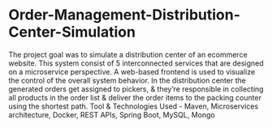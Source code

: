 # Order-Management-Distribution-Center-Simulation
The project goal was to simulate a distribution center of an ecommerce website. This system consist of 5 interconnected services that are designed on a microservice perspective. A web-based frontend is used to visualize the control of the overall system behavior. In the distribution center the generated orders get assigned to pickers, &amp; they’re responsible in collecting all products in the order list &amp; deliver the order items to the packing counter using the shortest path.  Tool &amp; Technologies Used - Maven, Microservices architecture, Docker, REST APIs, Spring Boot, MySQL, Mongo
